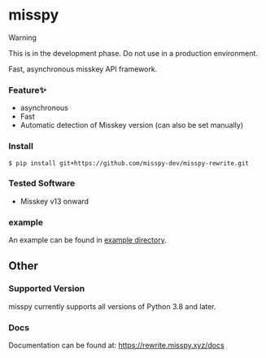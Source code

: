 # misspy
> [!WARNING]
> This is in the development phase. Do not use in a production environment.

Fast, asynchronous misskey API framework.

### Feature✨
- asynchronous
- Fast
- Automatic detection of Misskey version (can also be set manually)

### Install
```
$ pip install git+https://github.com/misspy-dev/misspy-rewrite.git
```

### Tested Software
- Misskey v13 onward

### example
An example can be found in [example directory](/example).

## Other

### Supported Version
misspy currently supports all versions of Python 3.8 and later.

### Docs
Documentation can be found at: https://rewrite.misspy.xyz/docs
